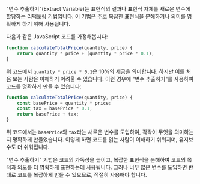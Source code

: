 "변수 추출하기"(Extract Variable)는 표현식의 결과나 표현식 자체를 새로운 변수에 할당하는 리팩토링 기법입니다. 이 기법은 주로 복잡한 표현식을 분해하거나 의미를 명확하게 하기 위해 사용됩니다.

다음과 같은 JavaScript 코드를 가정해봅시다:

```js
function calculateTotalPrice(quantity, price) {
    return quantity * price + (quantity * price * 0.1);
}
```

위 코드에서 `quantity * price * 0.1`은 10%의 세금을 의미합니다. 하지만 이를 처음 보는 사람은 이해하기 어려울 수 있습니다. 이런 경우에 "변수 추출하기"를 사용하여 코드를 명확하게 만들 수 있습니다:

```js
function calculateTotalPrice(quantity, price) {
    const basePrice = quantity * price;
    const tax = basePrice * 0.1;
    return basePrice + tax;
}
```

위 코드에서는 `basePrice`와 `tax`라는 새로운 변수를 도입하여, 각각이 무엇을 의미하는지 명확하게 만들었습니다. 이렇게 하면 코드를 읽는 사람이 이해하기 쉬워지며, 유지보수도 더 쉬워집니다.

"변수 추출하기" 기법은 코드의 가독성을 높이고, 복잡한 표현식을 분해하여 코드의 목적과 의도를 더 명확하게 표현하는데 사용됩니다. 그러나 너무 많은 변수를 도입하면 반대로 코드를 복잡하게 만들 수 있으므로, 적절히 사용해야 합니다.